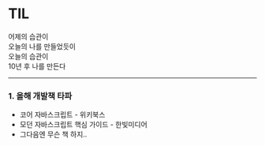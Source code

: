 # TIL

어제의 습관이 <br/>
오늘의 나를 만들었듯이 <br/>
오늘의 습관이 <br/>
10년 후 나를 만든다

---

### 1. 올해 개발책 타파

- 코어 자바스크립트 - 위키북스
- 모던 자바스크립트 핵심 가이드 - 한빛미디어
- 그다음엔 무슨 책 하지..